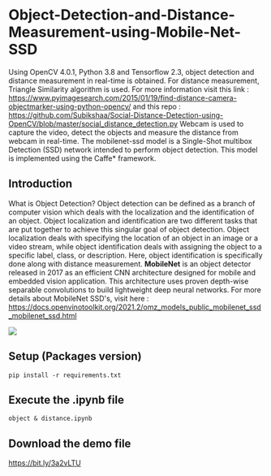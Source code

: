 # Object-Detection-and-Distance-Measurement-using-Mobile-Net-SSD
Using OpenCV 4.0.1, Python 3.8 and Tensorflow 2.3, object detection and distance measurement in real-time is obtained.
For distance measurement, Triangle Similarity algorithm is used. For more information visit this link : 
https://www.pyimagesearch.com/2015/01/19/find-distance-camera-objectmarker-using-python-opencv/ 
and this repo : https://github.com/Subikshaa/Social-Distance-Detection-using-OpenCV/blob/master/social_distance_detection.py
Webcam is used to capture the video, detect the objects and measure the distance from webcam in real-time.
The mobilenet-ssd model is a Single-Shot multibox Detection (SSD) network intended to perform object detection. This model is implemented using the Caffe* framework. 

## Introduction

What is Object Detection?
Object detection can be defined as a branch of computer vision which deals with the localization and the identification of an object. Object localization and identification are two different tasks that are put together to achieve this singular goal of object detection. Object localization deals with specifying the location of an object in an image or a video stream, while object identification deals with assigning the object to a specific label, class, or description. Here, object identification is specifically done along with distance measurement. 
**MobileNet** is an object detector released in 2017 as an efficient CNN architecture designed for mobile and embedded vision application. This architecture uses proven depth-wise separable convolutions to build lightweight deep neural networks. For more details about MobileNet SSD's, visit here : https://docs.openvinotoolkit.org/2021.2/omz_models_public_mobilenet_ssd_mobilenet_ssd.html 


![](demo.gif)

## Setup (Packages version)
```
pip install -r requirements.txt
```
## Execute the .ipynb file
```
object & distance.ipynb
```

## Download the demo file
https://bit.ly/3a2vLTU


